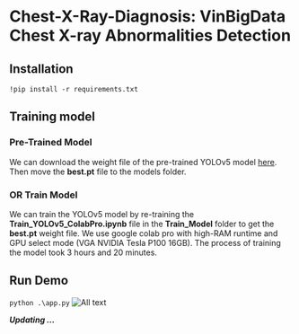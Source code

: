 # Chest-X-Ray-Diagnosis: VinBigData Chest X-ray Abnormalities Detection

## Installation
```!pip install -r requirements.txt```

## Training model

### Pre-Trained Model
We can download the weight file of the pre-trained YOLOv5 model [here](https://drive.google.com/drive/u/2/folders/1QdM5d4I33AhSAIkcMASns4DEIgHTHJjS). Then move the **best.pt** file to the models folder.

### OR Train Model
We can train the YOLOv5 model by re-training the **Train_YOLOv5_ColabPro.ipynb** file in the **Train_Model** folder to get the **best.pt** weight file. We use google colab pro with high-RAM runtime and GPU select mode (VGA NVIDIA Tesla P100 16GB). The process of training the model took 3 hours and 20 minutes.

## Run Demo
 ```python .\app.py```
 ![All text](templates/nqd.png)
 
 
 ***Updating ...***
